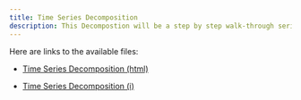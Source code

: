 ```yaml
---
title: Time Series Decomposition
description: This Decompostion will be a step by step walk-through series.
---
```

Here are links to the available files:

- [Time Series Decomposition (html)](TimeSeriesDecomposition.html)

- [Time Series Decomposition (i)](TimeSeriesDecomposition.i)

